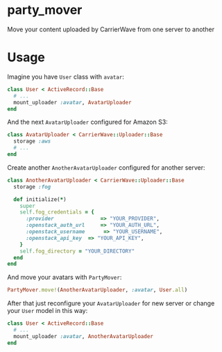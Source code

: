 # party_mover
Move your content uploaded by CarrierWave from one server to another

# Usage
Imagine you have `User` class with `avatar`:

```ruby
class User < ActiveRecord::Base
  # ...
  mount_uploader :avatar, AvatarUploader 
end
```
And the next `AvatarUploader` configured for Amazon S3:

```ruby
class AvatarUploader < CarrierWave::Uploader::Base
  storage :aws
  # ...
end
```

Create another `AnotherAvatarUploader` configured for another server:

```ruby
class AnotherAvatarUploader < CarrierWave::Uploader::Base
  storage :fog

  def initialize(*)
    super
    self.fog_credentials = {
      :provider               => "YOUR_PROVIDER",
      :openstack_auth_url     => "YOUR_AUTH_URL",
      :openstack_username      => "YOUR_USERNAME",
      :openstack_api_key  => "YOUR_API_KEY",
    }
    self.fog_directory = "YOUR_DIRECTORY"
  end
end
```

And move your avatars with `PartyMover`:

```ruby
PartyMover.move!(AnotherAvatarUploader, :avatar, User.all)
```

After that just reconfigure your `AvatarUploader` for new server or change your `User` model in this way:
```ruby
class User < ActiveRecord::Base
  # ...
  mount_uploader :avatar, AnotherAvatarUploader 
end
```
